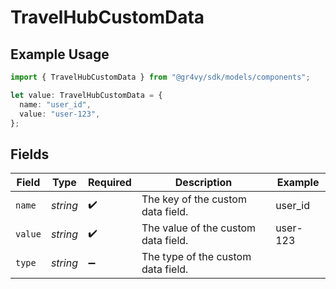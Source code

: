 # TravelHubCustomData

## Example Usage

```typescript
import { TravelHubCustomData } from "@gr4vy/sdk/models/components";

let value: TravelHubCustomData = {
  name: "user_id",
  value: "user-123",
};
```

## Fields

| Field                               | Type                                | Required                            | Description                         | Example                             |
| ----------------------------------- | ----------------------------------- | ----------------------------------- | ----------------------------------- | ----------------------------------- |
| `name`                              | *string*                            | :heavy_check_mark:                  | The key of the custom data field.   | user_id                             |
| `value`                             | *string*                            | :heavy_check_mark:                  | The value of the custom data field. | user-123                            |
| `type`                              | *string*                            | :heavy_minus_sign:                  | The type of the custom data field.  |                                     |